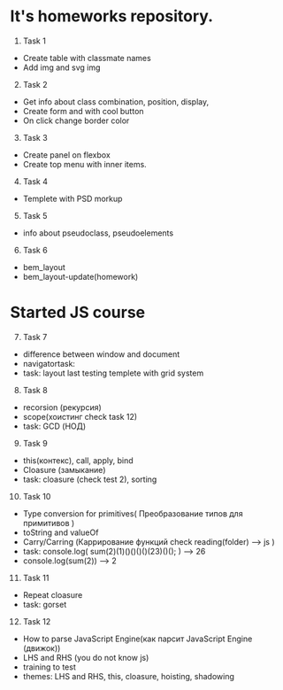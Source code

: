 # It's homeworks repository.
1. Task 1
* Create table with classmate names
* Add img and svg img

2. Task 2
* Get info about class combination, position, display,
* Create form and with cool button 
* On click change border color

3. Task 3
* Create panel on flexbox
* Create top menu with inner items.

4. Task 4
* Templete with PSD morkup

5. Task 5
* info about pseudoclass, pseudoelements

6. Task 6
* bem_layout
* bem_layout-update(homework)


# Started JS course

7. Task 7
* difference between window and document
* navigatortask:
* task: layout last testing templete with grid system

8. Task 8
* recorsion (рекурсия)
* scope(хоистинг check task 12)
* task: GCD  (НОД)

9. Task 9
* this(контекс), call, apply, bind
* Cloasure (замыкание)
* task: cloasure (check test 2), sorting

10. Task 10
* Type conversion for primitives( Преобразование типов для примитивов )
* toString and valueOf
* Carry/Carring (Каррирование функций check reading(folder) --> js )
* task: console.log( sum(2)(1)()()()()(23)()(); ) --> 26
* console.log(sum(2)) --> 2

11. Task 11
* Repeat cloasure
* task: gorset

12. Task 12
* How to parse JavaScript Engine(как парсит JavaScript Engine (движок))
* LHS and RHS (you do not know js)
* training to test
* themes: LHS and RHS, this, cloasure, hoisting, shadowing

